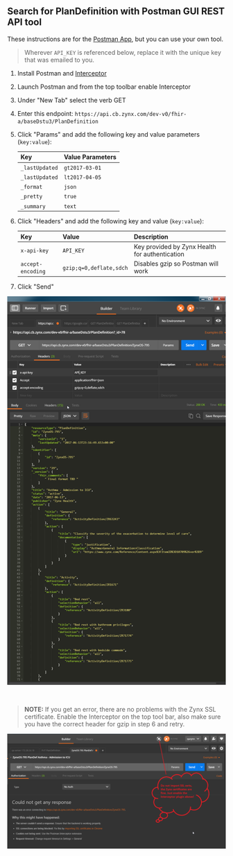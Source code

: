 ## Search for PlanDefinition with Postman GUI REST API tool
These instructions are for the [Postman App](https://www.getpostman.com), but you can use your own tool.

> Wherever `API_KEY` is referenced below, replace it with the unique key that was emailed to you.

1. Install Postman and [Interceptor](https://www.getpostman.com/docs/capture)
2. Launch Postman and from the top toolbar enable Interceptor 
3. Under "New Tab" select the verb GET
4. Enter this endpoint: `https://api.cb.zynx.com/dev-v0/fhir-a/baseDstu3/PlanDefinition`
5. Click "Params" and add the following key and value parameters (`key:value`):

   | Key            | Value Parameters |
   | :------------- | :--------------- |
   | `_lastUpdated` | `gt2017-03-01`   |
   | `_lastUpdated` | `lt2017-04-05`   |
   | `_format`      | `json`           |
   | `_pretty`      | `true`           |
   | `_summary`     | `text`           |
   
6. Click "Headers" and add the following key and value (`key:value`):

   | Key         | Value     | Description |
   | :---------- | :-------- | :---------- |
   | `x-api-key` | `API_KEY` | Key provided by Zynx Health for authentication |
   | `accept-encoding` | `gzip;q=0,deflate,sdch` | Disables gzip so Postman will work |

7. Click "Send"

![Postman](./img/postman.png)

<br>

> **NOTE:** If you get an error, there are no problems with the Zynx SSL certificate. Enable the Interceptor on the top tool bar, also make sure you have the correct header for gzip in step 6 and retry.

![error](./img/interceptor_disabled.png)
